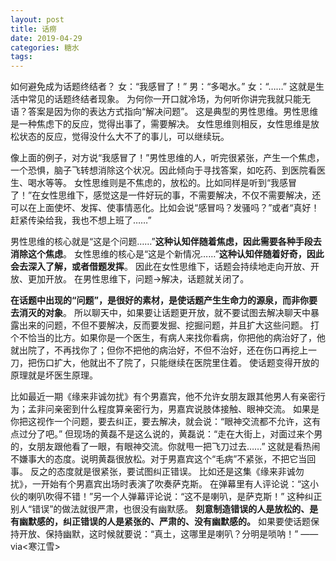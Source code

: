 ```yaml
---
layout: post
title: 话痨
date: 2019-04-29 
categories: 糖水
tags: 
---
```


如何避免成为话题终结者？
女：“我感冒了！”  男：“多喝水。”
女：“……”
这就是生活中常见的话题终结者现象。
为何你一开口就冷场，为何听你讲完我就只能无语？答案是因为你的表达方式指向“解决问题”。
这是典型的男性思维。男性思维是一种焦虑下的反应，觉得出事了，需要解决。
女性思维则相反，女性思维是放松状态的反应，觉得没什么大不了的事儿，可以继续玩。

像上面的例子，对方说“我感冒了！”男性思维的人，听完很紧张，产生一个焦虑，一个恐惧，脑子飞转想消除这个状况。因此倾向于寻找答案，如吃药、到医院看医生、喝水等等。
女性思维则是不焦虑的，放松的。比如同样是听到“我感冒了！”在女性思维下，感觉这是一件好玩的事，不需要解决，不仅不需要解决，还可以在上面使坏、发挥、使事情恶化。比如会说“感冒吗？发骚吗？”或者“真好！赶紧传染给我，我也不想上班了……”

男性思维的核心就是“这是个问题……”**这种认知伴随着焦虑，因此需要各种手段去消除这个焦虑**。
女性思维的核心是“这是个新情况……”**这种认知伴随着好奇，因此会去深入了解，或者借题发挥**。
因此在女性思维下，话题会持续地走向开放、开放、更加开放。
在男性思维下，问题→解决，话题就关闭了。

**在话题中出现的“问题”，是很好的素材，是使话题产生生命力的源泉，而非你要去消灭的对象**。
所以聊天中，如果要让话题更开放，就不要试图去解决聊天中暴露出来的问题，不但不要解决，反而要发掘、挖掘问题，并且扩大这些问题。
打个不恰当的比方。如果你是一个医生，有病人来找你看病，你把他的病治好了，他就出院了，不再找你了；但你不把他的病治好，不但不治好，还在伤口再挖上一刀，把伤口扩大，他就出不了院了，只能继续在医院里住着。
使话题变得开放的原理就是坏医生原理。

比如最近一期《缘来非诚勿扰》有个男嘉宾，他不允许女朋友跟其他男人有亲密行为；孟非问亲密到什么程度算亲密行为，男嘉宾说肢体接触、眼神交流。
如果是你把这视作一个问题，要去纠正，要去解决，就会说：“眼神交流都不允许，这有点过分了吧。”
但现场的黄磊不是这么说的，黄磊说：“走在大街上，对面过来个男的，女朋友跟他看了一眼，有眼神交流。你就甩一把飞刀过去……”
这就是看热闹不嫌事大的态度。说明黄磊很放松。对于男嘉宾这个“毛病”不紧张，不把它当回事。
反之的态度就是很紧张，要试图纠正错误。
比如还是这集《缘来非诚勿扰》，一开始有个男嘉宾出场时表演了吹奏萨克斯。
在弹幕里有人评论说：“这小伙的喇叭吹得不错！”另一个人弹幕评论说：“这不是喇叭，是萨克斯！”
这种纠正别人“错误”的做法就很严肃，也很没有幽默感。
**刻意制造错误的人是放松的、是有幽默感的，纠正错误的人是紧张的、严肃的、没有幽默感的。**
如果要使话题保持开放、保持幽默，这时候就要说：“真土，这哪里是喇叭？分明是唢呐！”
——via<寒江雪>